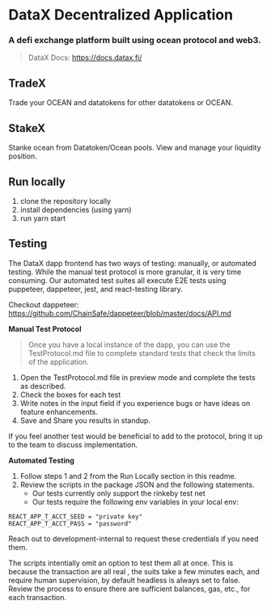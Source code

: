 # DataX Decentralized Application

### A defi exchange platform built using ocean protocol and web3.

>DataX Docs: https://docs.datax.fi/

## TradeX

Trade your OCEAN and datatokens for other datatokens or OCEAN.

## StakeX

Stanke ocean from Datatoken/Ocean pools. View and manage your liquidity position.

## Run locally

1. clone the repository locally
2. install dependencies (using yarn)
3. run yarn start

## Testing

The DataX dapp frontend has two ways of testing: manually, or automated testing. While the manual test protocol is more granular, it is very time consuming. Our automated test suites all execute E2E tests using puppeteer, dappeteer, jest, and react-testing library.

Checkout dappeteer: https://github.com/ChainSafe/dappeteer/blob/master/docs/API.md

**Manual Test Protocol**

> Once you have a local instance of the dapp, you can use the TestProtocol.md file to complete standard tests that check the limits of the application.

1. Open the TestProtocol.md file in preview mode and complete the tests as described.
2. Check the boxes for each test
3. Write notes in the input field if you experience bugs or have ideas on feature enhancements.
4. Save and Share you results in standup.

If you feel another test would be beneficial to add to the protocol, bring it up to the team to discuss implementation.

**Automated Testing**

1. Follow steps 1 and 2 from the Run Locally section in this readme.
2. Review the scripts in the package JSON and the following statements.
   - Our tests currently only support the rinkeby test net
   - Our tests require the following env variables in your local env:

```
REACT_APP_T_ACCT_SEED = "private key"
REACT_APP_T_ACCT_PASS = "password"
```
Reach out to development-internal to request these credentials if you need them.

The scripts intentially omit an option to test them all at once. This is because the transaction are all real , the suits take a few minutes each, and require human supervision, by default headless is always set to false. Review the process to ensure there are sufficient balances, gas, etc., for each transaction.